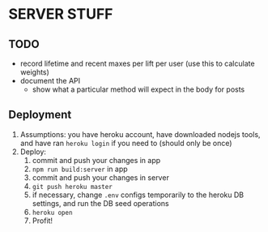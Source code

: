 # SERVER STUFF

## TODO

* record lifetime and recent maxes per lift per user (use this to calculate weights)
* document the API
  * show what a particular method will expect in the body for posts

## Deployment

1. Assumptions: you have heroku account, have downloaded nodejs tools, and have ran `heroku login` if you need to (should only be once)
2. Deploy:
    1. commit and push your changes in app
    2. `npm run build:server` in app
    3. commit and push your changes in server
    4. `git push heroku master`
    5. if necessary, change `.env` configs temporarily to the heroku DB settings, and run the DB seed operations
    6. `heroku open`
    7. Profit!